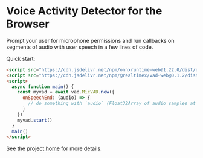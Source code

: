 # Voice Activity Detector for the Browser

Prompt your user for microphone permissions and run callbacks on segments of audio with user speech in a few lines of code.

Quick start:
```html
<script src="https://cdn.jsdelivr.net/npm/onnxruntime-web@1.22.0/dist/ort.js"></script>
<script src="https://cdn.jsdelivr.net/npm/@realtimex/vad-web@0.1.2/dist/bundle.min.js"></script>
<script>
  async function main() {
    const myvad = await vad.MicVAD.new({
      onSpeechEnd: (audio) => {
        // do something with `audio` (Float32Array of audio samples at sample rate 16000)...
      }
    })
    myvad.start()
  }
  main()
</script>
```

See the [project home](https://github.com/therealtimex/vad) for more details.
